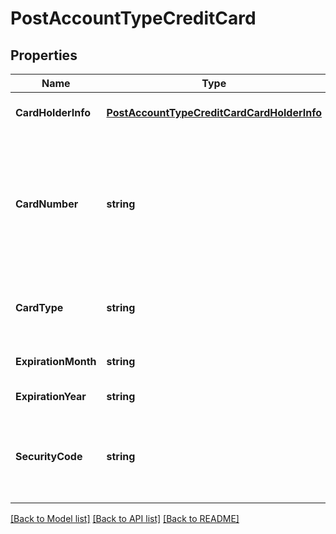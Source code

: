 # PostAccountTypeCreditCard

## Properties
Name | Type | Description | Notes
------------ | ------------- | ------------- | -------------
**CardHolderInfo** | [**PostAccountTypeCreditCardCardHolderInfo**](POSTAccountType_creditCard_cardHolderInfo.md) |  | [optional] [default to null]
**CardNumber** | **string** | Card number, up to 16 characters. Once created, this field can&#39;t be updated or queried, and is only available in masked format (e.g., XXXX-XXXX-XXXX-1234).  | [default to null]
**CardType** | **string** | Possible values are: &#x60;Visa&#x60;, &#x60;MasterCard&#x60;, &#x60;AmericanExpress&#x60;, &#x60;Discover&#x60;.  | [default to null]
**ExpirationMonth** | **string** | Two-digit expiration month (01-12).  | [default to null]
**ExpirationYear** | **string** | Four-digit expiration year.  | [default to null]
**SecurityCode** | **string** | The CVV or CVV2 security code of the card. To ensure PCI compliance, this value isn&#39;t stored and can&#39;t be queried.  | [optional] [default to null]

[[Back to Model list]](../README.md#documentation-for-models) [[Back to API list]](../README.md#documentation-for-api-endpoints) [[Back to README]](../README.md)


